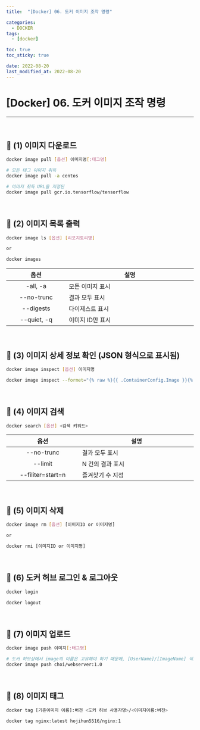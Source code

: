 ```yaml
---
title:  "[Docker] 06. 도커 이미지 조작 명령" 

categories:
  - DOCKER
tags:
  - [docker]

toc: true
toc_sticky: true

date: 2022-08-20
last_modified_at: 2022-08-20
---
```

# [Docker] 06. 도커 이미지 조작 명령
---

<style>
table {
    font-size: 12pt;
}
table th:first-of-type {
    width: 5%;
}
table th:nth-of-type(2) {
    width: 15%;
}
table th:nth-of-type(3) {
    width: 50%;
}
table th:nth-of-type(4) {
    width: 30%;
}
</style>

<br>

## 📜 (1) 이미지 다운로드

```bash
docker image pull [옵션] 이미지명[:태그명]
```

```bash
# 모든 태그 이미지 취득
docker image pull -a centos 

# 이미지 취득 URL을 지정된
docker image pull gcr.io.tensorflow/tensorflow
```

<br>

## 📜 (2) 이미지 목록 출력

```bash
docker image ls [옵션] [리포지토리명]

or

docker images
```

|옵션|설명|
|:---:|---|
|-all, -a|모든 이미지 표시|
|--no-trunc|결과 모두 표시|
|--digests|다이제스트 표시|
|--quiet, -q|이미지 ID만 표시|

<br>

## 📜 (3) 이미지 상세 정보 확인 (JSON 형식으로 표시됨)

```bash
docker image inspect [옵션] 이미지명
```

```bash
docker image inspect --formet="{% raw %}{{ .ContainerConfig.Image }}{% endraw %}" CentOS:7
```

<br>

## 📜 (4) 이미지 검색

```bash
docker search [옵션] <검색 키워드>
```

|옵션|설명|
|:---:|---|
|--no-trunc|결과 모두 표시|
|--limit|N 건의 결과 표시|
|--filiter=start=n|즐겨찾기 수 지정|

<br>

## 📜 (5) 이미지 삭제 

```bash
docker image rm [옵션] [이미지ID or 이미지명]

or

docker rmi [이미지ID or 이미지명]
```

<br>

## 📜 (6) 도커 허브 로그인 & 로그아웃

```bash
docker login

docker logout
```

<br>

## 📜 (7) 이미지 업로드

```bash
docker image push 이미지[:태그명]
```

```bash
# 도커 허브상에서 image의 이름은 고유해야 하기 때문에, [UserName]/[ImageName] 식으로 태그를 변경해야함
docker image push choi/webserver:1.0
```

<br>

## 📜 (8) 이미지 태그 

```bash
docker tag [기존이미지 이름]:버전 <도커 허브 사용자명>/<이미지이름:버전>
```

```bash
docker tag nginx:latest hojihun5516/nginx:1
```

<br>
